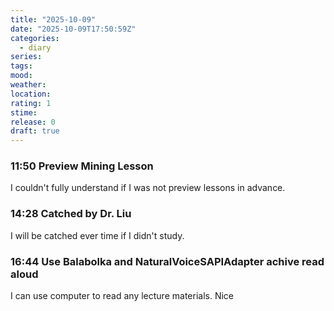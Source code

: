 ```yaml
---
title: "2025-10-09"
date: "2025-10-09T17:50:59Z"
categories:
  - diary
series:
tags:
mood:
weather:
location:
rating: 1
stime:
release: 0
draft: true
---
```

### 11:50 Preview Mining Lesson

I couldn't fully understand if I was not preview lessons in advance.


### 14:28 Catched by Dr. Liu

I will be catched ever time if I didn't study.


### 16:44 Use Balabolka and NaturalVoiceSAPIAdapter achive read aloud

I can use computer to read any lecture materials. Nice


